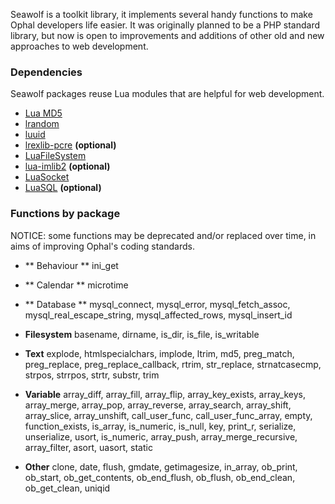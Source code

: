 Seawolf is a toolkit library, it implements several handy functions to make Ophal developers life easier. It was originally planned to be a PHP standard library, but now is open to improvements and additions of other old and new approaches to web development.

### Dependencies
Seawolf packages reuse Lua modules that are helpful for web development.

* [Lua MD5](http://www.keplerproject.org/md5)
* [lrandom](http://www.tecgraf.puc-rio.br/~lhf/ftp/lua/#lrandom)
* [luuid](http://www.tecgraf.puc-rio.br/~lhf/ftp/lua/#luuid)
* [lrexlib-pcre](http://lrexlib.luaforge.net) **(optional)**
* [LuaFileSystem](http://www.keplerproject.org/luafilesystem)
* [lua-imlib2](http://asbradbury.org/projects/lua-imlib2) **(optional)**
* [LuaSocket](http://luasocket.luaforge.net)
* [LuaSQL](http://www.keplerproject.org/luasql) **(optional)**


### Functions by package
NOTICE: some functions may be deprecated and/or replaced over time, in aims of improving Ophal's coding standards.

* ** Behaviour **
  ini_get

* ** Calendar **
  microtime

* ** Database **
  mysql_connect, mysql_error, mysql_fetch_assoc, mysql_real_escape_string, mysql_affected_rows, mysql_insert_id

* **Filesystem**
  basename, dirname, is_dir, is_file, is_writable

* **Text**
  explode, htmlspecialchars, implode, ltrim, md5, preg_match, preg_replace, preg_replace_callback, rtrim, str_replace, strnatcasecmp, strpos, strrpos, strtr, substr, trim

* **Variable**
  array_diff, array_fill, array_flip, array_key_exists, array_keys, array_merge, array_pop, array_reverse, array_search, array_shift, array_slice, array_unshift, call_user_func, call_user_func_array, empty, function_exists, is_array, is_numeric, is_null, key, print_r, serialize, unserialize, usort, is_numeric, array_push, array_merge_recursive, array_filter, asort, uasort, static

* **Other**
  clone, date, flush, gmdate, getimagesize, in_array, ob_print, ob_start, ob_get_contents, ob_end_flush, ob_flush, ob_end_clean, ob_get_clean, uniqid
